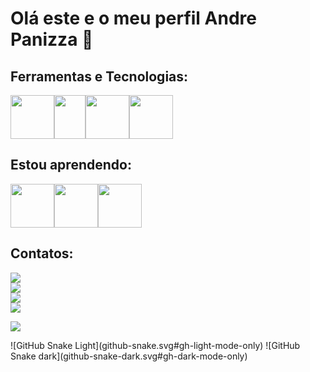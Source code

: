 # Olá este e o meu perfil Andre Panizza 👋

## Ferramentas e Tecnologias:

<img src="https://cdn.jsdelivr.net/gh/devicons/devicon/icons/git/git-original.svg" width="70" height="70"/><img src="https://cdn.jsdelivr.net/gh/devicons/devicon/icons/amazonwebservices/amazonwebservices-original-wordmark.svg" width="50" height="70" /><img src="https://cdn.jsdelivr.net/gh/devicons/devicon/icons/kubernetes/kubernetes-plain-wordmark.svg"  width="70" height="70"/><img src="https://cdn.jsdelivr.net/gh/devicons/devicon/icons/terraform/terraform-original-wordmark.svg" width="70" height="70"/>



## Estou aprendendo:
<img src="https://cdn.jsdelivr.net/gh/devicons/devicon/icons/jenkins/jenkins-original.svg" width="70" height="70"/><img src="https://cdn.jsdelivr.net/gh/devicons/devicon/icons/apachekafka/apachekafka-original-wordmark.svg" width="70" height="70"/><img src="https://cdn.jsdelivr.net/gh/devicons/devicon/icons/php/php-original.svg"  width="70" height="70"/>
        
## Contatos:
<a href="https://www.youtube.com/seu-canal-youtube-aqui" target="_blank"><img src="https://img.shields.io/badge/YouTube-FF0000?style=for-the-badge&logo=youtube&logoColor=white" target="_blank"></a>        
<a href="https://instagram.com/seu-usuário-instagram-aqui" target="_blank"><img src="https://img.shields.io/badge/-Instagram-%23E4405F?style=for-the-badge&logo=instagram&logoColor=white" target="_blank"></a>          
<a href="https://www.twitch.tv/seu-usuário-aqui" target="_blank"><img src="https://img.shields.io/badge/Twitch-9146FF?style=for-the-badge&logo=twitch&logoColor=white" target="_blank"></a>          
<a href = "mailto:contato@seu-usuário-aqui"><img src="https://img.shields.io/badge/Gmail-D14836?style=for-the-badge&logo=gmail&logoColor=white" target="_blank"></a>
          
<a href="https://www.linkedin.com/in/seu-usuário-linkedln-aqui" target="_blank"><img src="https://img.shields.io/badge/-LinkedIn-%230077B5?style=for-the-badge&logo=linkedin&logoColor=white" target="_blank"></a>   
</div>
![GitHub Snake Light](github-snake.svg#gh-light-mode-only)
![GitHub Snake dark](github-snake-dark.svg#gh-dark-mode-only)
